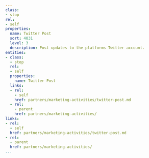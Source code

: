```yaml
---
class:
- stop
rel:
- self
properties:
  name: Twitter Post
  sort: 4031
  level: 3
  description: Post updates to the platforms Twitter account.
entities:
- class:
  - stop
  rel:
  - self
  properties:
    name: Twitter Post
  links:
  - rel:
    - self
    href: partners/marketing-activities/twitter-post.md
  - rel:
    - parent
    href: partners/marketing-activities/
links:
- rel:
  - self
  href: partners/marketing-activities/twitter-post.md
- rel:
  - parent
  href: partners/marketing-activities/
...
```

